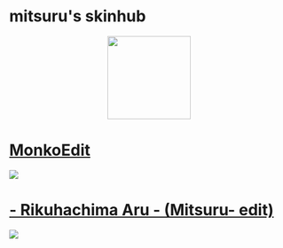 # mitsuru's skinhub
<p align="center">
<a href="https://osu.ppy.sh/users/8004635">
  <img src="https://a.ppy.sh/8004635"  
       width="150"
       height="150"></a>

  # [MonkoEdit](https://drive.google.com/file/d/17Sl9-ihwwtZDMnABWOG4Ufw8v-4aa6Bj/view?usp=sharing)
[![](https://skimg.osuck.net/ab358180380acd6b11f7def15b844b20.webp)](https://drive.google.com/file/d/17Sl9-ihwwtZDMnABWOG4Ufw8v-4aa6Bj/view?usp=sharing)
  
  # [- Rikuhachima Aru - (Mitsuru- edit)](https://drive.google.com/file/d/1ODsaR6yizC3l5E1ZjcD6LDQqKd2xl0Eg/view)
[![](https://cdn.discordapp.com/attachments/689426989345669144/1097914720528375939/screenshot6719.png)](https://drive.google.com/file/d/1ODsaR6yizC3l5E1ZjcD6LDQqKd2xl0Eg/view)  
